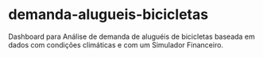 # demanda-alugueis-bicicletas
Dashboard para Análise de demanda de aluguéis de bicicletas baseada em dados com condições climáticas e com um Simulador Financeiro.
